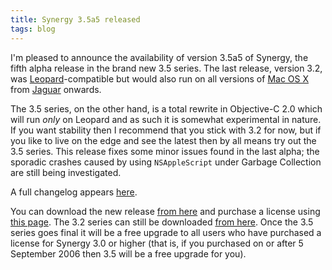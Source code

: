 ```yaml
---
title: Synergy 3.5a5 released
tags: blog
---
```


I'm pleased to announce the availability of version 3.5a5 of Synergy, the fifth alpha release in the brand new 3.5 series. The last release, version 3.2, was [Leopard](http://typechecked.net/wiki/Leopard)-compatible but would also run on all versions of [Mac OS X](http://typechecked.net/wiki/Mac%20OS%20X) from [Jaguar](http://typechecked.net/wiki/Jaguar) onwards.

The 3.5 series, on the other hand, is a total rewrite in Objective-C 2.0 which will run _only_ on Leopard and as such it is somewhat experimental in nature. If you want stability then I recommend that you stick with 3.2 for now, but if you like to live on the edge and see the latest then by all means try out the 3.5 series. This release fixes some minor issues found in the last alpha; the sporadic crashes caused by using `NSAppleScript` under Garbage Collection are still being investigated.

A full changelog appears [here](http://typechecked.net/a/products/synergy-classic/history/#3.5a5).

You can download the new release [from here](http://typechecked.net/download.php?item=SynergyBeta.zip) and purchase a license using [this page](https://typechecked.net/a/products/synergy-classic/purchase/). The 3.2 series can still be downloaded [from here](http://typechecked.net/download.php?item=SynergyJaguar.dmg). Once the 3.5 series goes final it will be a free upgrade to all users who have purchased a license for Synergy 3.0 or higher (that is, if you purchased on or after 5 September 2006 then 3.5 will be a free upgrade for you).
